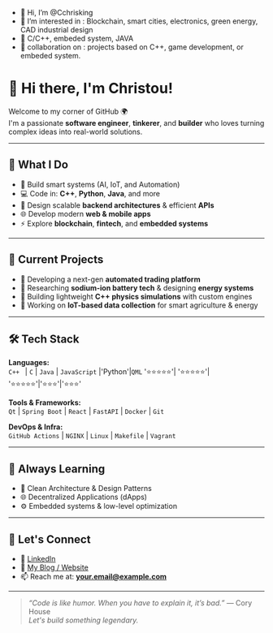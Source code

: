 - 👋 Hi, I’m @Cchrisking
- 👀 I’m interested in : Blockchain, smart cities, electronics, green energy, CAD industrial design
- 🌱 C/C++, embeded system, JAVA
- 💞️ collaboration on : projects based on C++, game development, or embeded system.

<!---
Cchrisking/Cchrisking is a ✨ special ✨ repository because its `README.md` (this file) appears on your GitHub profile.
You can click the Preview link to take a look at your changes.
--->
# 👋 Hi there, I'm Christou!

Welcome to my corner of GitHub 🌍  
I'm a passionate **software engineer**, **tinkerer**, and **builder** who loves turning complex ideas into real-world solutions.

---

## 🚀 What I Do

- 🧠 Build smart systems (AI, IoT, and Automation)
- 💻 Code in: 
          **C++**, **Python**, **Java**, and more
- 🔧 Design scalable **backend architectures** & efficient **APIs**
- 🌐 Develop modern **web & mobile apps**
- ⚡ Explore **blockchain**, **fintech**, and **embedded systems**

---

## 🔭 Current Projects

- 🔌 Developing a next-gen **automated trading platform**  
- 🧪 Researching **sodium-ion battery tech** & designing **energy systems**
- 🧰 Building lightweight **C++ physics simulations** with custom engines  
- 📡 Working on **IoT-based data collection** for smart agriculture & energy

---

## 🛠️ Tech Stack

**Languages:**  
`C++ ` | `C` | `Java` | `JavaScript` |'Python'|`QML`
'⭐⭐⭐⭐⭐'| '⭐⭐⭐⭐⭐'| '⭐⭐⭐⭐⭐'|'⭐⭐⭐'|'⭐⭐⭐'

**Tools & Frameworks:**  
`Qt` | `Spring Boot` | `React` | `FastAPI` | `Docker` | `Git`

**DevOps & Infra:**  
`GitHub Actions` | `NGINX` | `Linux` | `Makefile` | `Vagrant`

---

## 🌱 Always Learning

- 📘 Clean Architecture & Design Patterns  
- 🌐 Decentralized Applications (dApps)  
- ⚙️ Embedded systems & low-level optimization

---

## 🤝 Let's Connect

- 💼 [LinkedIn](https://www.linkedin.com/in/YOUR_USERNAME)
- 🧠 [My Blog / Website](https://YOURWEBSITE.com)
- 📫 Reach me at: **your.email@example.com**

---

> _“Code is like humor. When you have to explain it, it’s bad.”_ — Cory House  
> _Let's build something legendary._

